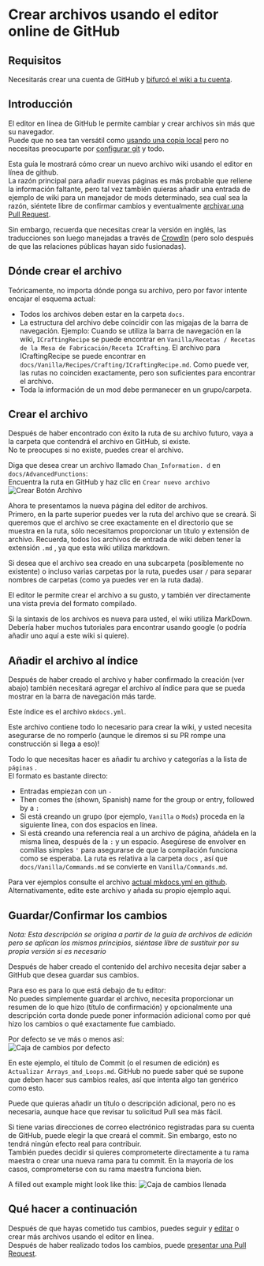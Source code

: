 # Crear archivos usando el editor online de GitHub

## Requisitos

Necesitarás crear una cuenta de GitHub y [bifurcó el wiki a tu cuenta](/Contribute/SetupGithub).

## Introducción

El editor en línea de GitHub le permite cambiar y crear archivos sin más que su navegador.  
Puede que no sea tan versátil como [usando una copia local](/Contribute/LocalClone/CreateCommit/) pero no necesitas preocuparte por [configurar git](/Contribute/LocalClone/InstallingGit/) y todo.

Esta guía le mostrará cómo crear un nuevo archivo wiki usando el editor en línea de github.  
La razón principal para añadir nuevas páginas es más probable que rellene la información faltante, pero tal vez también quieras añadir una entrada de ejemplo de wiki para un manejador de mods determinado, sea cual sea la razón, siéntete libre de confirmar cambios y eventualmente [archivar una Pull Request](/Contribute/PullRequest).

Sin embargo, recuerda que necesitas crear la versión en inglés, las traducciones son luego manejadas a través de [CrowdIn](https://crowdin.com/project/crafttweaker-documentation/) (pero solo después de que las relaciones públicas hayan sido fusionadas).

## Dónde crear el archivo

Teóricamente, no importa dónde ponga su archivo, pero por favor intente encajar el esquema actual:

- Todos los archivos deben estar en la carpeta `docs`.
- La estructura del archivo debe coincidir con las migajas de la barra de navegación. Ejemplo: Cuando se utiliza la barra de navegación en la wiki, `ICraftingRecipe` se puede encontrar en `Vanilla/Recetas / Recetas de la Mesa de Fabricación/Receta ICrafting`. El archivo para ICraftingRecipe se puede encontrar en `docs/Vanilla/Recipes/Crafting/ICraftingRecipe.md`. Como puede ver, las rutas no coinciden exactamente, pero son suficientes para encontrar el archivo.
- Toda la información de un mod debe permanecer en un grupo/carpeta.

## Crear el archivo

Después de haber encontrado con éxito la ruta de su archivo futuro, vaya a la carpeta que contendrá el archivo en GitHub, si existe.  
No te preocupes si no existe, puedes crear el archivo.

Diga que desea crear un archivo llamado `Chan_Information. d` en `docs/AdvancedFunctions`:  
Encuentra la ruta en GitHub y haz clic en `Crear nuevo archivo` ![Crear Botón Archivo](/Contribute/assets/OnlineEditor_CreateFileButton.png)

Ahora te presentamos la nueva página del editor de archivos.  
Primero, en la parte superior puedes ver la ruta del archivo que se creará. Si queremos que el archivo se cree exactamente en el directorio que se muestra en la ruta, sólo necesitamos proporcionar un título y extensión de archivo. Recuerda, todos los archivos de entrada de wiki deben tener la extensión `.md` , ya que esta wiki utiliza markdown.

Si desea que el archivo sea creado en una subcarpeta (posiblemente no existente) o incluso varias carpetas por la ruta, puedes usar `/` para separar nombres de carpetas (como ya puedes ver en la ruta dada).

El editor le permite crear el archivo a su gusto, y también ver directamente una vista previa del formato compilado.

Si la sintaxis de los archivos es nueva para usted, el wiki utiliza MarkDown. Debería haber muchos tutoriales para encontrar usando google (o podría añadir uno aquí a este wiki si quiere).

## Añadir el archivo al índice

Después de haber creado el archivo y haber confirmado la creación (ver abajo) también necesitará agregar el archivo al índice para que se pueda mostrar en la barra de navegación más tarde.

Este índice es el archivo `mkdocs.yml`.

Este archivo contiene todo lo necesario para crear la wiki, y usted necesita asegurarse de no romperlo (aunque le diremos si su PR rompe una construcción si llega a eso)!

Todo lo que necesitas hacer es añadir tu archivo y categorías a la lista de `páginas` .  
El formato es bastante directo:

- Entradas empiezan con un `-`
- Then comes the (shown, Spanish) name for the group or entry, followed by a `:`
- Si está creando un grupo (por ejemplo, `Vanilla` o `Mods`) proceda en la siguiente línea, con dos espacios en línea.
- Si está creando una referencia real a un archivo de página, añádela en la misma línea, después de la `:` y un espacio. Asegúrese de envolver en comillas simples `'` para asegurarse de que la compilación funciona como se esperaba. La ruta es relativa a la carpeta `docs` , así que `docs/Vanilla/Commands.md` se convierte en `Vanilla/Commands.md`.

Para ver ejemplos consulte el archivo [actual mkdocs.yml en github](https://github.com/CraftTweaker/CraftTweaker-Documentation/blob/master/mkdocs.yml). Alternativamente, edite este archivo y añada su propio ejemplo aquí.

## Guardar/Confirmar los cambios

*Nota: Esta descripción se origina a partir de la guía de archivos de edición pero se aplican los mismos principios, siéntase libre de sustituir por su propia versión si es necesario*

Después de haber creado el contenido del archivo necesita dejar saber a GitHub que desea guardar sus cambios.

Para eso es para lo que está debajo de tu editor:  
No puedes simplemente guardar el archivo, necesita proporcionar un resumen de lo que hizo (título de confirmación) y opcionalmente una descripción corta donde puede poner información adicional como por qué hizo los cambios o qué exactamente fue cambiado.

Por defecto se ve más o menos así:  
![Caja de cambios por defecto](/Contribute/assets/OnlineEditor_CommitBox_Default.png)

En este ejemplo, el título de Commit (o el resumen de edición) es `Actualizar Arrays_and_Loops.md`. GitHub no puede saber qué se supone que deben hacer sus cambios reales, así que intenta algo tan genérico como esto.

Puede que quieras añadir un título o descripción adicional, pero no es necesaria, aunque hace que revisar tu solicitud Pull sea más fácil.

Si tiene varias direcciones de correo electrónico registradas para su cuenta de GitHub, puede elegir la que creará el commit. Sin embargo, esto no tendrá ningún efecto real para contribuir.  
También puedes decidir si quieres comprometerte directamente a tu rama maestra o crear una nueva rama para tu commit. En la mayoría de los casos, comprometerse con su rama maestra funciona bien.

A filled out example might look like this: ![Caja de cambios llenada](/Contribute/assets/OnlineEditor_CommitBox_Filled.png)

## Qué hacer a continuación

Después de que hayas cometido tus cambios, puedes seguir y [editar](/Contribute/OnlineEditor_Edit) o crear más archivos usando el editor en línea.  
Después de haber realizado todos los cambios, puede [presentar una Pull Request](/Contribute/PullRequest).